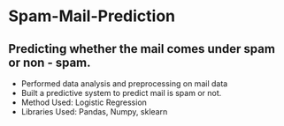 # Spam-Mail-Prediction

## Predicting whether the mail comes under spam or non - spam.

* Performed data analysis and preprocessing on mail data
* Built a predictive system to predict mail is spam or not. 
* Method Used: Logistic Regression
* Libraries Used: Pandas, Numpy, sklearn


